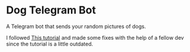 # Dog Telegram Bot
A Telegram bot that sends your random pictures of dogs.

I followed [This tutorial](https://www.freecodecamp.org/news/learn-to-build-your-first-bot-in-telegram-with-python-4c99526765e4/) and made some fixes with the help of a fellow dev since the tutorial is a little outdated.
